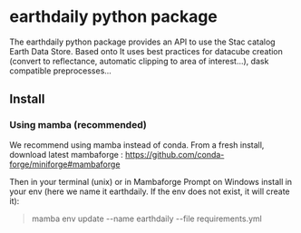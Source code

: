 # earthdaily python package

The earthdaily python package provides an API to use the Stac catalog Earth Data Store. Based onto 
It uses best practices for datacube creation (convert to reflectance, automatic clipping to area of interest...), dask compatible preprocesses...

## Install

### Using mamba (recommended)

We recommend using mamba instead of conda.
From a fresh install, download latest mambaforge : 
https://github.com/conda-forge/miniforge#mambaforge

Then in your terminal (unix) or in Mambaforge Prompt on Windows install in your env (here we name it earthdaily. If the env does not exist, it will create it):
> mamba env update --name earthdaily --file requirements.yml